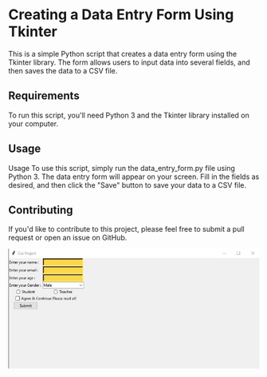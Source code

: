 # Creating a Data Entry Form Using Tkinter
This is a simple Python script that creates a data entry form using the Tkinter library. The form allows users to input data into several fields, and then saves the data to a CSV file.

## Requirements
To run this script, you'll need Python 3 and the Tkinter library installed on your computer.

##  Usage
Usage
To use this script, simply run the data_entry_form.py file using Python 3. The data entry form will appear on your screen. Fill in the fields as desired, and then click the "Save" button to save your data to a CSV file.

## Contributing
If you'd like to contribute to this project, please feel free to submit a pull request or open an issue on GitHub.

![Alt text](https://github.com/salmanpython06/Data-entry-form-tkinter/blob/master/RESULT/SNIPSHOT%20OF%20DATA%20ENTRY%20FORM.jpg)
